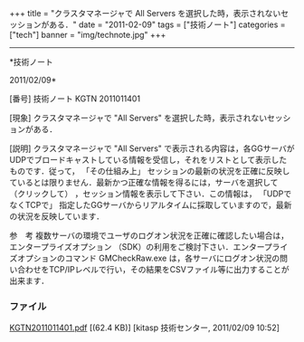 ﻿+++
title = "クラスタマネージャで All Servers を選択した時，表示されないセッションがある．"
date = "2011-02-09"
tags = ["技術ノート"]
categories = ["tech"]
banner = "img/technote.jpg"
+++

-----------------------------------------------------------------------------------------------------------------------------

*技術ノート

2011/02/09*


[番号]
技術ノート KGTN 2011011401

[現象]
クラスタマネージャで "All Servers"
を選択した時，表示されないセッションがある．

[説明]
クラスタマネージャで "All Servers"
で表示される内容は，各GGサーバがUDPでブロードキャストしている情報を受信し，それをリストとして表示したものです．従って，
「その仕組み上」
セッションの最新の状況を正確に反映しているとは限りません．最新かつ正確な情報を得るには，サーバを選択して
（クリックして） ，セッション情報を表示して下さい．この情報は，
「UDPでなくTCPで」
指定したGGサーバからリアルタイムに採取していますので，最新の状況を反映しています．

参　考
複数サーバの環境でユーザのログオン状況を正確に確認したい場合は，エンタープライズオプション
（SDK）の利用をご検討下さい．エンタープライズオプションのコマンド
GMCheckRaw.exe
は，各サーバにログオン状況の問い合わせをTCP/IPレベルで行い，その結果をCSVファイル等に出力することが出来ます．


### ファイル





[KGTN2011011401.pdf](http://techreport.kitasp.net/attachments/download/449/KGTN2011011401.pdf)
 [(62.4 KB)] [kitasp 技術センター, 2011/02/09
10:52]
